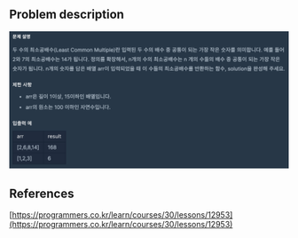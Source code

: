 ## Problem description
![Problem description](./Problem-12953.png)

## References
[https://programmers.co.kr/learn/courses/30/lessons/12953](https://programmers.co.kr/learn/courses/30/lessons/12953)
